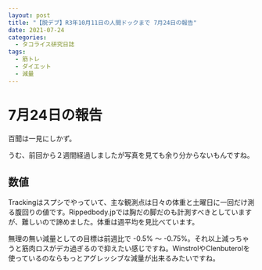 ```yaml
---
layout: post
title: "【脱デブ】R3年10月11日の人間ドックまで 7月24日の報告"
date: 2021-07-24
categories:
  - タコライス研究日誌
tags:
  - 筋トレ
  - ダイエット
  - 減量
---
```

# 7月24日の報告

百聞は一見にしかず。

うむ、前回から２週間経過しましたが写真を見ても余り分からないもんですね。

## 数値

Trackingはスプシでやっていて、主な観測点は日々の体重と土曜日に一回だけ測る腹回りの値です。Rippedbody.jpでは胸だの脚だのも計測すべきとしていますが、難しいので諦めました。体重は週平均を見比べています。

無理の無い減量としての目標は前週比で -0.5% 〜 -0.75%。それ以上減っちゃうと筋肉ロスがデカ過ぎるので抑えたい感じですね。WinstrolやClenbuterolを使っているのならもっとアグレッシブな減量が出来るみたいですね。
